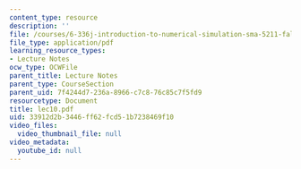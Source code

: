 ```yaml
---
content_type: resource
description: ''
file: /courses/6-336j-introduction-to-numerical-simulation-sma-5211-fall-2003/33912d2b3446ff62fcd51b7238469f10_lec10.pdf
file_type: application/pdf
learning_resource_types:
- Lecture Notes
ocw_type: OCWFile
parent_title: Lecture Notes
parent_type: CourseSection
parent_uid: 7f4244d7-236a-8966-c7c8-76c85c7f5fd9
resourcetype: Document
title: lec10.pdf
uid: 33912d2b-3446-ff62-fcd5-1b7238469f10
video_files:
  video_thumbnail_file: null
video_metadata:
  youtube_id: null
---
```

